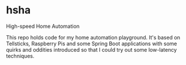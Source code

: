 # hsha
High-speed Home Automation

This repo holds code for my home automation playground. It's based on Tellsticks, Raspberry Pis and some Spring Boot applications with some quirks and oddities introduced so that I could try out some low-latency techniques.
